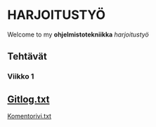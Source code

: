 # HARJOITUSTYÖ
Welcome to my **ohjelmistotekniikka** *harjoitustyö*

## Tehtävät
### Viikko 1
[Gitlog.txt](https://github.com/Germuu/ot-harjoitusty-/blob/master/laskarit/viikko1/gitlog.txt)
-
[Komentorivi.txt](https://github.com/Germuu/ot-harjoitusty-/blob/master/laskarit/viikko1/komentorivi.txt)

